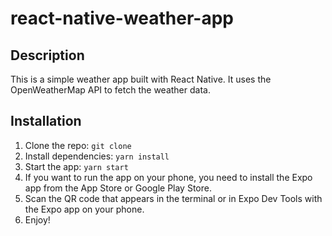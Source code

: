 # react-native-weather-app

## Description

This is a simple weather app built with React Native. It uses the OpenWeatherMap API to fetch the weather data.

## Installation

1. Clone the repo: `git clone`
2. Install dependencies: `yarn install`
3. Start the app: `yarn start`
4. If you want to run the app on your phone, you need to install the Expo app from the App Store or Google Play Store.
5. Scan the QR code that appears in the terminal or in Expo Dev Tools with the Expo app on your phone.
6. Enjoy!
